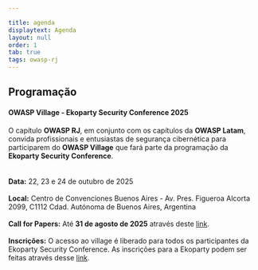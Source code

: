 ```yaml
---

title: agenda
displaytext: Agenda
layout: null
order: 1
tab: true
tags: owasp-rj
---
```


<h2>Programação</h2>

<h4>OWASP Village - Ekoparty Security Conference 2025</h4>
O capítulo <b>OWASP RJ</b>, em conjunto com os capítulos da <b>OWASP Latam</b>, convida profissionais e entusiastas de segurança cibernética para participarem do <b>OWASP Village</b> que fará parte da programação da <b>Ekoparty Security Conference</b>.<br>
<br>
<br>
<b>Data:</b> 22, 23 e 24 de outubro de 2025<br>
<br>
<b>Local:</b> Centro de Convenciones Buenos Aires - Av. Pres. Figueroa Alcorta 2099, C1112 Cdad. Autónoma de Buenos Aires, Argentina<br>
<br>
<b>Call for Papers:</b> Até <b>31 de agosto de 2025</b> através deste <a href="https://www.papercall.io/owasp-village-ekoparty2025" target="_blank">link</a>. <br>
<br>
<b>Inscrições:</b> O acesso ao village é liberado para todos os participantes da Ekoparty Security Conference. As inscrições para a Ekoparty podem ser feitas através desse <a href="https://entradas.ekoparty.org/" target="_blank">link</a>.
<!--
<h4>OWASP RJ - Meetup Virtual</h4>
O capítulo OWASP RJ convida profissionais e entusiastas de segurança cibernética para participarem do nosso meetup virtual.<br>

<b>Data: Em breve<br>
Evento online<br>
Inscrições: Em breve. <br>
<br>
-->
